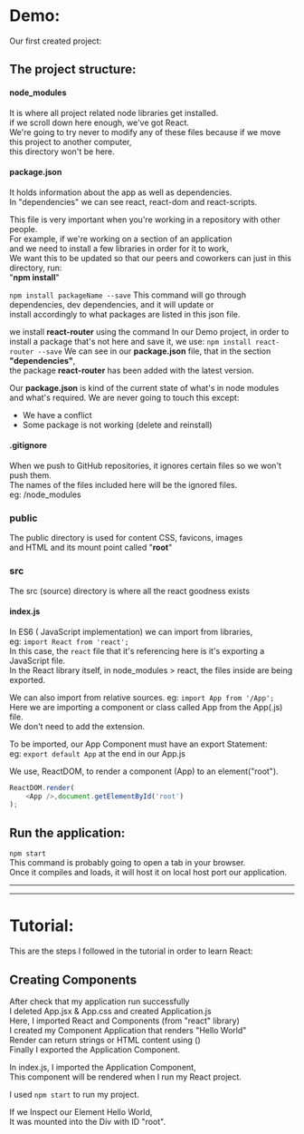 # Demo: 
Our first created project:

## The project structure:

#### node_modules

It is where all project related node libraries get installed.     
if we scroll down here enough, we've got React.       
We're going to try never to modify any of these files because if we move this project to another computer,       
this directory won't be here.

#### package.json

It holds information about the app as well as dependencies.            
In "dependencies" we can see react, react-dom and react-scripts.       

This file is very important when you're working in a repository with other people.     
For example, if we're working on a section of an application      
and we need to install a few libraries in order for it to work,     
We want this to be updated so that our peers and coworkers can just in this directory, run:         
"**npm install**"

`npm install packageName --save`
This command will go through dependencies, dev dependencies, and it will update or       
install accordingly to what packages are listed in this json file.

we install **react-router** using the command
In our Demo project, in order to install a package that's not here and save it, we use:
`npm install react-router --save`
We can see in our **package.json** file, that in the section **"dependencies"**,           
the package **react-router** has been added with the latest version.       

Our **package.json** is kind of the current state of what's in node modules and what's required.
We are never going to touch this except:
* We have a conflict
* Some package is not working (delete and reinstall)

#### .gitignore
When we push to GitHub repositories, it ignores certain files so we won't push them.      
The names of the files included here will be the ignored files.        
eg: /node_modules

### public

The public directory is used for content CSS, favicons, images        
and HTML and its mount point called "**root**"  

### src

The src (source) directory is where all the react goodness exists

#### index.js

In ES6 ( JavaScript implementation) we can import from libraries,      
eg: `import React from 'react';`      
In this case, the `react` file that it's referencing here is it's exporting a JavaScript file.        
In the React library itself, in node_modules > react, the files inside are being exported.

We can also import from relative sources.
eg: `import App from '/App';`    
Here we are importing a component or class called App from the App(.js) file.       
We don't need to add the extension.

To be imported, our App Component must have an export Statement:      
eg: `export default App` at the end in our App.js   

We use, ReactDOM, to render a component (App) to an element("root").
```javascript
ReactDOM.render(
    <App />,document.getElementById('root')
);
```

## Run the application:

`npm start`    
This command is probably going to open a tab in your browser.      
Once it compiles and loads, it will host it on local host port our application.     

---
---

# Tutorial:

This are the steps I followed in the tutorial in order to learn React:

## Creating Components

After check that my application run successfully          
I deleted App.jsx & App.css and created Application.js      
Here, I imported React and Components (from "react" library)       
I created my Component Application that renders "Hello World"       
Render can return strings or HTML content using ()        
Finally I exported the Application Component.          

In index.js, I imported the Application Component,     
This component will be rendered when I run my React project.     

I used `npm start` to run my project.     

If we Inspect our Element Hello World,          
It was mounted into the Div with ID "root".        



